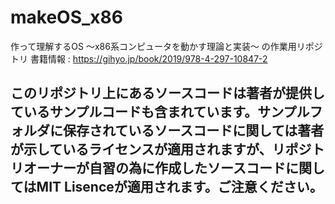# makeOS_x86
作って理解するOS  〜x86系コンピュータを動かす理論と実装〜 の作業用リポジトリ
書籍情報 : https://gihyo.jp/book/2019/978-4-297-10847-2

## このリポジトリ上にあるソースコードは著者が提供しているサンプルコードも含まれています。サンプルフォルダに保存されているソースコードに関しては著者が示しているライセンスが適用されますが、リポジトリオーナーが自習の為に作成したソースコードに関してはMIT Lisenceが適用されます。ご注意ください。

